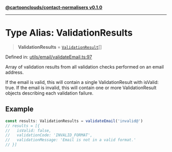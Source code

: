 [**@cartoonclouds/contact-normalisers v0.1.0**](../README.md)

***

# Type Alias: ValidationResults

> **ValidationResults** = [`ValidationResult`](ValidationResult.md)[]

Defined in: [utils/email/validateEmail.ts:97](https://gitlab.com/good-life/glp-frontend/-/blob/main/packages/plugins/contact-normalisers/src/utils/email/validateEmail.ts#L97)

Array of validation results from all validation checks performed on an email address.

If the email is valid, this will contain a single ValidationResult with isValid: true.
If the email is invalid, this will contain one or more ValidationResult objects
describing each validation failure.

## Example

```typescript
const results: ValidationResults = validateEmail('invalid@')
// results = [{
//   isValid: false,
//   validationCode: 'INVALID_FORMAT',
//   validationMessage: 'Email is not in a valid format.'
// }]
```
